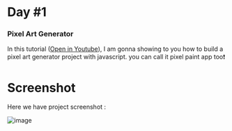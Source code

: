 # Day #1

### Pixel Art Generator
In this tutorial ([Open in Youtube](https://youtu.be/DfDPJqD3FjI)), I am gonna showing to you how to build a pixel art generator project with javascript. you can call it pixel paint app too❗️

# Screenshot
Here we have project screenshot :

![image](https://github.com/SelcukOzbilgi/100-days-of-javascript/assets/139876996/cde82fa5-b05c-4f54-9bb6-8418dc415fc4)

